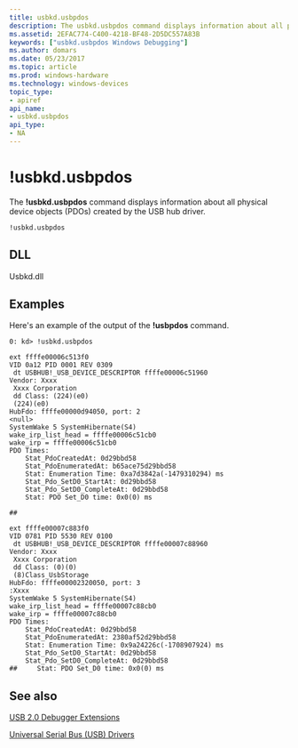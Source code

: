 ```yaml
---
title: usbkd.usbpdos
description: The usbkd.usbpdos command displays information about all physical device objects (PDOs) created by the USB hub driver.
ms.assetid: 2EFAC774-C400-4218-BF48-2D5DC557A83B
keywords: ["usbkd.usbpdos Windows Debugging"]
ms.author: domars
ms.date: 05/23/2017
ms.topic: article
ms.prod: windows-hardware
ms.technology: windows-devices
topic_type:
- apiref
api_name:
- usbkd.usbpdos
api_type:
- NA
---
```


# !usbkd.usbpdos


The **!usbkd.usbpdos** command displays information about all physical device objects (PDOs) created by the USB hub driver.

```
!usbkd.usbpdos
```

## <span id="DLL"></span><span id="dll"></span>DLL


Usbkd.dll

Examples
--------

Here's an example of the output of the **!usbpdos** command.

```
0: kd> !usbkd.usbpdos

ext ffffe00006c513f0
VID 0a12 PID 0001 REV 0309 
 dt USBHUB!_USB_DEVICE_DESCRIPTOR ffffe00006c51960
Vendor: Xxxx
 Xxxx Corporation
 dd Class: (224)(e0)
 (224)(e0)
HubFdo: ffffe00000d94050, port: 2
<null>
SystemWake 5 SystemHibernate(S4)
wake_irp_list_head = ffffe00006c51cb0
wake_irp = ffffe00006c51cb0
PDO Times:
    Stat_PdoCreatedAt: 0d29bbd58
    Stat_PdoEnumeratedAt: b65ace75d29bbd58
    Stat: Enumeration Time: 0xa7d3842a(-1479310294) ms
    Stat_Pdo_SetD0_StartAt: 0d29bbd58
    Stat_Pdo_SetD0_CompleteAt: 0d29bbd58
    Stat: PDO Set_D0 time: 0x0(0) ms

## 

ext ffffe00007c883f0
VID 0781 PID 5530 REV 0100 
 dt USBHUB!_USB_DEVICE_DESCRIPTOR ffffe00007c88960
Vendor: Xxxx
 Xxxx Corporation
 dd Class: (0)(0)
 (8)Class_UsbStorage
HubFdo: ffffe00002320050, port: 3
:Xxxx  
SystemWake 5 SystemHibernate(S4)
wake_irp_list_head = ffffe00007c88cb0
wake_irp = ffffe00007c88cb0
PDO Times:
    Stat_PdoCreatedAt: 0d29bbd58
    Stat_PdoEnumeratedAt: 2380af52d29bbd58
    Stat: Enumeration Time: 0x9a24226c(-1708907924) ms
    Stat_Pdo_SetD0_StartAt: 0d29bbd58
    Stat_Pdo_SetD0_CompleteAt: 0d29bbd58
##     Stat: PDO Set_D0 time: 0x0(0) ms

```

## <span id="see_also"></span>See also


[USB 2.0 Debugger Extensions](usb-2-0-extensions.md)

[Universal Serial Bus (USB) Drivers](http://go.microsoft.com/fwlink/p?LinkID=227351)

 

 






